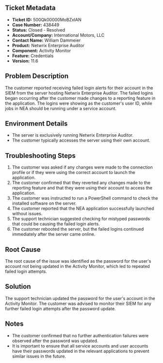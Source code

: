 ## Ticket Metadata
- **Ticket ID:** 500Qk00000MoBZxIAN
- **Case Number:** 438449
- **Status:** Closed - Resolved
- **Account/Company:** International Motors, LLC
- **Contact Name:** William Dammeier
- **Product:** Netwrix Enterprise Auditor
- **Component:** Activity Monitor
- **Feature:** Credentials
- **Version:** 11.6

## Problem Description
The customer reported receiving failed login alerts for their account in the SIEM from the server hosting Netwrix Enterprise Auditor. The failed logins began occurring after the customer made changes to a reporting feature in the application. The logins were showing as the customer's user ID, while jobs in NEA should be running under a service account.

## Environment Details
- The server is exclusively running Netwrix Enterprise Auditor.
- The customer typically accesses the server using their own account.

## Troubleshooting Steps
1. The customer was asked if any changes were made to the connection profile or if they were using the correct account to launch the application.
2. The customer confirmed that they reverted any changes made to the reporting feature and that they were using their account to access the application.
3. The customer was instructed to run a PowerShell command to check the installed software on the server.
4. The customer reported that the NEA application successfully launched without issues.
5. The support technician suggested checking for mistyped passwords that could be causing the failed login alerts.
6. The customer rebooted the server, but the failed logins continued immediately after the server came online.

## Root Cause
The root cause of the issue was identified as the password for the user's account not being updated in the Activity Monitor, which led to repeated failed login attempts.

## Solution
The support technician updated the password for the user's account in the Activity Monitor. The customer was advised to monitor their SIEM for any further failed login attempts after the password update.

## Notes
- The customer confirmed that no further authentication failures were observed after the password was updated.
- It is important to ensure that all service accounts and user accounts have their passwords updated in the relevant applications to prevent similar issues in the future.
